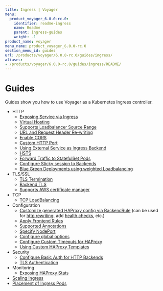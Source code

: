 ```yaml
---
title: Ingress | Voyager
menu:
  product_voyager_6.0.0-rc.0:
    identifier: readme-ingress
    name: Readme
    parent: ingress-guides
    weight: -1
product_name: voyager
menu_name: product_voyager_6.0.0-rc.0
section_menu_id: guides
url: /products/voyager/6.0.0-rc.0/guides/ingress/
aliases:
- /products/voyager/6.0.0-rc.0/guides/ingress/README/
---
```


# Guides

Guides show you how to use Voyager as a Kubernetes Ingress controller.

- HTTP
  - [Exposing Service via Ingress](/products/voyager/6.0.0-rc.0/guides/ingress/http/single-service)
  - [Virtual Hosting](/products/voyager/6.0.0-rc.0/guides/ingress/http/virtual-hosting)
  - [Supports Loadbalancer Source Range](/products/voyager/6.0.0-rc.0/guides/ingress/http/source-range)
  - [URL and Request Header Re-writing](/products/voyager/6.0.0-rc.0/guides/ingress/http/rewrite-rules)
  - [Enable CORS](/products/voyager/6.0.0-rc.0/guides/ingress/http/cors)
  - [Custom HTTP Port](/products/voyager/6.0.0-rc.0/guides/ingress/http/custom-http-port)
  - [Using External Service as Ingress Backend](/products/voyager/6.0.0-rc.0/guides/ingress/http/external-svc)
  - [HSTS](/products/voyager/6.0.0-rc.0/guides/ingress/http/hsts)
  - [Forward Traffic to StatefulSet Pods](/products/voyager/6.0.0-rc.0/guides/ingress/http/statefulset-pod)
  - [Configure Sticky session to Backends](/products/voyager/6.0.0-rc.0/guides/ingress/http/sticky-session)
  - [Blue Green Deployments using weighted Loadbalancing](/products/voyager/6.0.0-rc.0/guides/ingress/http/blue-green-deployment)
- TLS/SSL
  - [TLS Termination](/products/voyager/6.0.0-rc.0/guides/ingress/tls/overview)
  - [Backend TLS](/products/voyager/6.0.0-rc.0/guides/ingress/tls/backend-tls)
  - [Supports AWS certificate manager](/products/voyager/6.0.0-rc.0/guides/ingress/tls/aws-cert-manager)
- TCP
  - [TCP LoadBalancing](/products/voyager/6.0.0-rc.0/guides/ingress/tcp/overview)
- Configuration
  - [Customize generated HAProxy config via BackendRule](/products/voyager/6.0.0-rc.0/guides/ingress/configuration/backend-rule) (can be used for [http rewriting](https://www.haproxy.com/doc/aloha/7.0/haproxy/http_rewriting.html), add [health checks](https://www.haproxy.com/doc/aloha/7.0/haproxy/healthchecks.html), etc.)
  - [Apply Frontend Rules](/products/voyager/6.0.0-rc.0/guides/ingress/configuration/frontend-rule)
  - [Supported Annotations](/products/voyager/6.0.0-rc.0/guides/ingress/configuration/annotations)
  - [Specify NodePort](/products/voyager/6.0.0-rc.0/guides/ingress/configuration/node-port)
  - [Configure global options](/products/voyager/6.0.0-rc.0/guides/ingress/configuration/default-options)
  - [Configure Custom Timeouts for HAProxy](/products/voyager/6.0.0-rc.0/guides/ingress/configuration/default-timeouts)
  - [Using Custom HAProxy Templates](/products/voyager/6.0.0-rc.0/guides/ingress/configuration/custom-templates)
- Security
  - [Configure Basic Auth for HTTP Backends](/products/voyager/6.0.0-rc.0/guides/ingress/security/basic-auth)
  - [TLS Authentication](/products/voyager/6.0.0-rc.0/guides/ingress/security/tls-auth)
- Monitoring
  - [Exposing HAProxy Stats](/products/voyager/6.0.0-rc.0/guides/ingress/monitoring/stats)
- [Scaling Ingress](/products/voyager/6.0.0-rc.0/guides/ingress/scaling)
- [Placement of Ingress Pods](/products/voyager/6.0.0-rc.0/guides/ingress/pod-placement)
